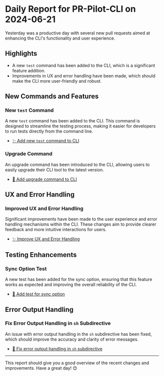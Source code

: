 # Daily Report for PR-Pilot-CLI on 2024-06-21

Yesterday was a productive day with several new pull requests aimed at enhancing the CLI's functionality and user experience.

## Highlights
- A new `test` command has been added to the CLI, which is a significant feature addition.
- Improvements in UX and error handling have been made, which should make the CLI more user-friendly and robust.

## New Commands and Features
### New `test` Command
A new `test` command has been added to the CLI. This command is designed to streamline the testing process, making it easier for developers to run tests directly from the command line.
- [✨ Add new `test` command to CLI](https://github.com/PR-Pilot-AI/pr-pilot-cli/pull/79)

### Upgrade Command
An upgrade command has been introduced to the CLI, allowing users to easily upgrade their CLI tool to the latest version.
- [🔧 Add upgrade command to CLI](https://github.com/PR-Pilot-AI/pr-pilot-cli/pull/81)

## UX and Error Handling
### Improved UX and Error Handling
Significant improvements have been made to the user experience and error handling mechanisms within the CLI. These changes aim to provide clearer feedback and more intuitive interactions for users.
- [✨ Improve UX and Error Handling](https://github.com/PR-Pilot-AI/pr-pilot-cli/pull/80)

## Testing Enhancements
### Sync Option Test
A new test has been added for the sync option, ensuring that this feature works as expected and improving the overall reliability of the CLI.
- [🧪 Add test for sync option](https://github.com/PR-Pilot-AI/pr-pilot-cli/pull/82)

## Error Output Handling
### Fix Error Output Handling in `sh` Subdirective
An issue with error output handling in the `sh` subdirective has been fixed, which should improve the accuracy and clarity of error messages.
- [🔧 Fix error output handling in `sh` subdirective](https://github.com/PR-Pilot-AI/pr-pilot-cli/pull/83)

---

This report should give you a good overview of the recent changes and improvements. Have a great day! 😊